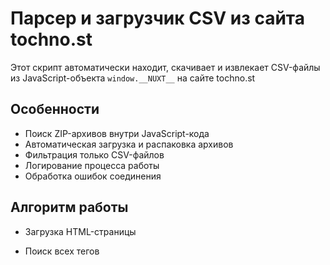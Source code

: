 # Парсер и загрузчик CSV из сайта tochno.st

Этот скрипт автоматически находит, скачивает и извлекает CSV-файлы из JavaScript-объекта `window.__NUXT__` на сайте tochno.st

## Особенности

- Поиск ZIP-архивов внутри JavaScript-кода
- Автоматическая загрузка и распаковка архивов
- Фильтрация только CSV-файлов
- Логирование процесса работы
- Обработка ошибок соединения


## Алгоритм работы
- Загрузка HTML-страницы

- Поиск всех тегов <script>

- Извлечение URL ZIP-архивов из window.__NUXT__

- Скачивание и распаковка архивов

- Фильтрация CSV-файлов

## Пример использования: 

### Шаг 1: 

- Вставляем ссылку и директорию папки в конфиг:

<img width="388" height="59" alt="image" src="https://github.com/user-attachments/assets/fa659f0b-4412-4d9d-9c27-67592265e197" />

### Шаг 2: 
- Запускаем программу, в терминале видим следующее:
<img width="1131" height="96" alt="image" src="https://github.com/user-attachments/assets/b74ebed5-7fed-42e3-9d1a-7d144250604f" />

### Шаг 3:
- После загрузки в терминале отобразится размер файла:
<img width="221" height="42" alt="image" src="https://github.com/user-attachments/assets/edf564db-de4b-447e-a19d-58423bb8fc9f" />

- Как видим, файл успешно скачался в указанную папку:
<img width="374" height="93" alt="image" src="https://github.com/user-attachments/assets/03b68d6f-96d5-4cf1-b194-668f7af04157" />





